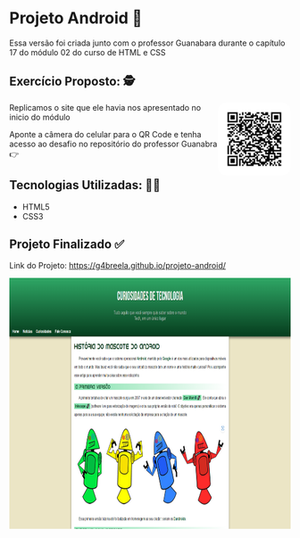 <h1>Projeto Android 🤖</h1> 

<p>
    Essa versão foi criada junto com o professor Guanabara durante o capítulo 17 do módulo 02 do curso de HTML e CSS
</p>

<h2> Exercício Proposto: 🕵️ </h2>

<img display="block" align="right" alt="qr code do projeto" height="130" style="border-radius:1em" src="imagens/frame.png">

<p>
    Replicamos o site que ele havia nos apresentado no inicio do módulo
</p>

<p>
    Aponte a câmera do celular para o QR Code e tenha acesso ao desafio no repositório do professor Guanabra 👉
</p>

<h2> Tecnologias Utilizadas: 👩‍💻 </h2>
  <ul> 
    <li>HTML5</li>
    <li>CSS3</li>
  </ul>

  <h2> Projeto Finalizado ✅ </h2>
  
 <p>Link do Projeto: <a href="https://g4breela.github.io/projeto-android/">https://g4breela.github.io/projeto-android/</a></p>

<img alt="imagem do projeto finalizado" height="450" src="imagens/projeto-finalizado.png">